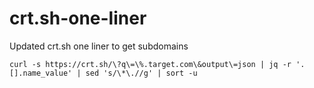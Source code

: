 # crt.sh-one-liner
Updated crt.sh one liner to get subdomains

  `curl -s https://crt.sh/\?q\=\%.target.com\&output\=json | jq -r '.[].name_value' | sed 's/\*\.//g' | sort -u`
